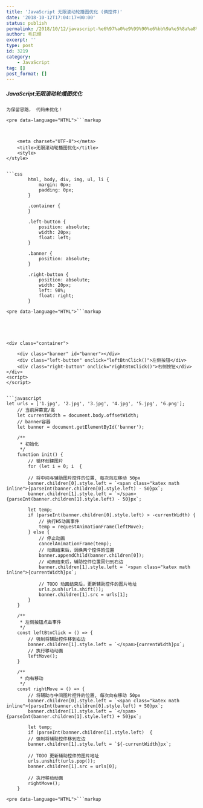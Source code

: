 ```yaml
---
title: 'JavaScript 无限滚动轮播图优化 (俩控件)'
date: '2018-10-12T17:04:17+00:00'
status: publish
permalink: /2018/10/12/javascript-%e6%97%a0%e9%99%90%e6%bb%9a%e5%8a%a8%e8%bd%ae%e6%92%ad%e5%9b%be%e4%bc%98%e5%8c%96-%e4%bf%a9%e6%8e%a7%e4%bb%b6
author: 毛巳煜
excerpt: ''
type: post
id: 3219
category:
    - JavaScript
tag: []
post_format: []
---
```

##### JavaScript无限滚动轮播图优化

`为保留思路， 代码未优化！`

```
<pre data-language="HTML">```markup



    <meta charset="UTF-8"></meta>
    <title>无限滚动轮播图优化</title>
    <style>
</style>
```
```

```css
        html, body, div, img, ul, li {
            margin: 0px;
            padding: 0px;
        }

        .container {
        }

        .left-button {
            position: absolute;
            width: 20px;
            float: left;
        }

        .banner {
            position: absolute;
        }

        .right-button {
            position: absolute;
            width: 20px;
            left: 98%;
            float: right;
        }

```

```
<pre data-language="HTML">```markup
    




<div class="container">
    
    <div class="banner" id="banner"></div>
    <div class="left-button" onclick="leftBtnClick()">左侧按钮</div>
    <div class="right-button" onclick="rightBtnClick()">右侧按钮</div>
</div>
<script>
</script>
```
```

```javascript
let urls = ['1.jpg', '2.jpg', '3.jpg', '4.jpg', '5.jpg', '6.png'];
    // 当前屏幕宽/高
    let currentWidth = document.body.offsetWidth;
    // banner容器
    let banner = document.getElementById('banner');

    /**
     * 初始化
     */
    function init() {
        // 循环创建图片
        for (let i = 0; i  {

        // 将中间与辅助图片控件的位置, 每次向左移动 50px
        banner.children[0].style.left = `<span class="katex math inline">{parseInt(banner.children[0].style.left) - 50}px`;
        banner.children[1].style.left = `</span>{parseInt(banner.children[1].style.left) - 50}px`;

        let temp;
        if (parseInt(banner.children[0].style.left) > -currentWidth) {
            // 执行H5动画事件
            temp = requestAnimationFrame(leftMove);
        } else {
            // 停止动画
            cancelAnimationFrame(temp);
            // 动画结束后，调换两个控件的位置
            banner.appendChild(banner.children[0]);
            // 动画结束后，辅助控件位置回归到右边
            banner.children[1].style.left = `<span class="katex math inline">{currentWidth}px`;

            // TODO 动画结束后，更新辅助控件的图片地址
            urls.push(urls.shift());
            banner.children[1].src = urls[1];
        }
    }

    /**
     * 左侧按钮点击事件
     */
    const leftBtnClick = () => {
        // 强制将辅助控件移到右边
        banner.children[1].style.left = `</span>{currentWidth}px`;
        // 执行移动动画
        leftMove();
    }

    /**
     * 向右移动
     */
    const rightMove = () => {
        // 将辅助与中间图片控件的位置, 每次向右移动 50px
        banner.children[0].style.left = `<span class="katex math inline">{parseInt(banner.children[0].style.left) + 50}px`;
        banner.children[1].style.left = `</span>{parseInt(banner.children[1].style.left) + 50}px`;

        let temp;
        if (parseInt(banner.children[1].style.left)  {
        // 强制将辅助控件移到左边
        banner.children[1].style.left = `${-currentWidth}px`;

        // TODO 更新辅助控件的图片地址
        urls.unshift(urls.pop());
        banner.children[1].src = urls[0];

        // 执行移动动画
        rightMove();
    }

```

```
<pre data-language="HTML">```markup




```
```